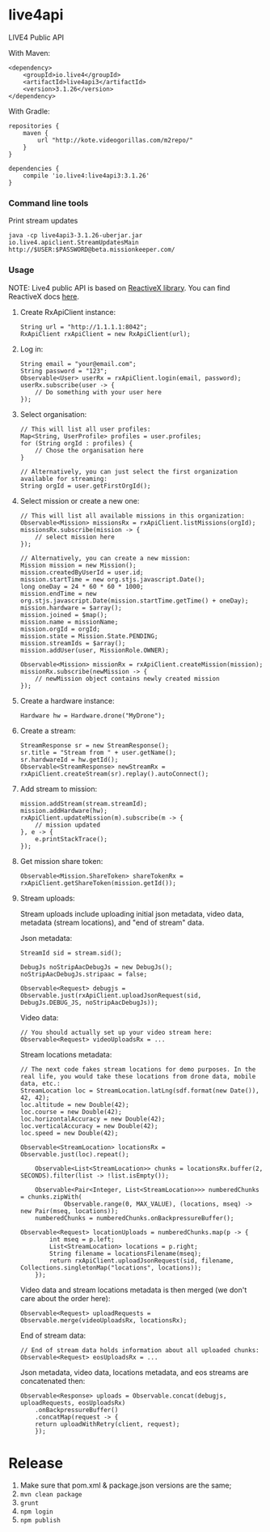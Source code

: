 # live4api

LIVE4 Public API

With Maven:

```
<dependency>
    <groupId>io.live4</groupId>
    <artifactId>live4api3</artifactId>
    <version>3.1.26</version>
</dependency>
```

With Gradle:
```
repositories {
    maven {
        url "http://kote.videogorillas.com/m2repo/"
    }
}

dependencies {
    compile 'io.live4:live4api3:3.1.26'
}
```

### Command line tools

Print stream updates 

```
java -cp live4api3-3.1.26-uberjar.jar io.live4.apiclient.StreamUpdatesMain http://$USER:$PASSWORD@beta.missionkeeper.com/
```

### Usage
NOTE: Live4 public API is based on [ReactiveX library](https://github.com/ReactiveX/RxJava). You can find ReactiveX docs [here](https://github.com/ReactiveX/RxJava/wiki).

1.  Create RxApiClient instance: 
    ```
    String url = "http://1.1.1.1:8042";
    RxApiClient rxApiClient = new RxApiClient(url);
    ```
    
2.  Log in:

    ```
    String email = "your@email.com";
    String password = "123";
    Observable<User> userRx = rxApiClient.login(email, password);
    userRx.subscribe(user -> {
        // Do something with your user here
    });
    ```
3. Select organisation:
    ```
    // This will list all user profiles:
    Map<String, UserProfile> profiles = user.profiles;
    for (String orgId : profiles) {
        // Chose the organisation here
    }
    ```

    ```
    // Alternatively, you can just select the first organization available for streaming:
    String orgId = user.getFirstOrgId();
    ```
4. Select mission or create a new one:
    ```
    // This will list all available missions in this organization:
    Observable<Mission> missionsRx = rxApiClient.listMissions(orgId);
    missionsRx.subscribe(mission -> {
        // select mission here
    });
    ```

    ```
    // Alternatively, you can create a new mission:
    Mission mission = new Mission();
    mission.createdByUserId = user.id;
    mission.startTime = new org.stjs.javascript.Date();
    long oneDay = 24 * 60 * 60 * 1000;
    mission.endTime = new org.stjs.javascript.Date(mission.startTime.getTime() + oneDay);
    mission.hardware = $array();
    mission.joined = $map();
    mission.name = missionName;
    mission.orgId = orgId;
    mission.state = Mission.State.PENDING;
    mission.streamIds = $array();
    mission.addUser(user, MissionRole.OWNER);

    Observable<Mission> missionRx = rxApiClient.createMission(mission);
    missionRx.subscribe(newMission -> {
        // newMission object contains newly created mission
    });
    ```
5. Create a hardware instance:
    ```
    Hardware hw = Hardware.drone("MyDrone");
    ```
    
6. Create a stream:
    ```
    StreamResponse sr = new StreamResponse();
    sr.title = "Stream from " + user.getName();
    sr.hardwareId = hw.getId();
    Observable<StreamResponse> newStreamRx = rxApiClient.createStream(sr).replay().autoConnect();
    ```
    
7. Add stream to mission:
    ```
    mission.addStream(stream.streamId);
    mission.addHardware(hw);
    rxApiClient.updateMission(m).subscribe(m -> {
        // mission updated
    }, e -> {
        e.printStackTrace();
    });
    ```
    
8. Get mission share token:

    ```
    Observable<Mission.ShareToken> shareTokenRx = rxApiClient.getShareToken(mission.getId());
    ```
    
9. Stream uploads:
    
    Stream uploads include uploading initial json metadata, video data, metadata (stream locations), and "end of stream" data.
    
    Json metadata:
    ```
    StreamId sid = stream.sid();
    
    DebugJs noStripAacDebugJs = new DebugJs();
    noStripAacDebugJs.stripaac = false;
        
    Observable<Request> debugjs = Observable.just(rxApiClient.uploadJsonRequest(sid, DebugJs.DEBUG_JS, noStripAacDebugJs));
    ```
        
    Video data:
    ```
    // You should actually set up your video stream here:
    Observable<Request> videoUploadsRx = ...
    ```
    
    Stream locations metadata:
    ```
    // The next code fakes stream locations for demo purposes. In the real life, you would take these locations from drone data, mobile data, etc.:
    StreamLocation loc = StreamLocation.latLng(sdf.format(new Date()), 42, 42);
    loc.altitude = new Double(42);
    loc.course = new Double(42);
    loc.horizontalAccuracy = new Double(42);
    loc.verticalAccuracy = new Double(42);
    loc.speed = new Double(42);
    
    Observable<StreamLocation> locationsRx = Observable.just(loc).repeat();

        Observable<List<StreamLocation>> chunks = locationsRx.buffer(2, SECONDS).filter(list -> !list.isEmpty());

        Observable<Pair<Integer, List<StreamLocation>>> numberedChunks = chunks.zipWith(
                Observable.range(0, MAX_VALUE), (locations, mseq) -> new Pair(mseq, locations));
        numberedChunks = numberedChunks.onBackpressureBuffer();
        
    Observable<Request> locationUploads = numberedChunks.map(p -> {
            int mseq = p.left;
            List<StreamLocation> locations = p.right;
            String filename = locationsFilename(mseq);
            return rxApiClient.uploadJsonRequest(sid, filename, Collections.singletonMap("locations", locations));
        });
    ```
    
    Video data and stream locations metadata is then merged (we don't care about the order here):
    ```
    Observable<Request> uploadRequests = Observable.merge(videoUploadsRx, locationsRx);
    ```
    
    End of stream data:
    ```
    // End of stream data holds information about all uploaded chunks:
    Observable<Request> eosUploadsRx = ...
    ```
    
    Json metadata, video data, locations metadata, and eos streams are concatenated then:
    ```
    Observable<Response> uploads = Observable.concat(debugjs, uploadRequests, eosUploadsRx)
        .onBackpressureBuffer()
        .concatMap(request -> {
        return uploadWithRetry(client, request);
        });
    ```

# Release
1. Make sure that pom.xml & package.json versions are the same;
2. `mvn clean package`
3. `grunt`
4. `npm login`
5. `npm publish`